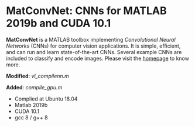 # MatConvNet: CNNs for MATLAB 2019b and CUDA 10.1

**MatConvNet** is a MATLAB toolbox implementing *Convolutional Neural
Networks* (CNNs) for computer vision applications. It is simple,
efficient, and can run and learn state-of-the-art CNNs. Several
example CNNs are included to classify and encode images. Please visit
the [homepage](http://www.vlfeat.org/matconvnet) to know more.

**Modified**: *vl_compilenn.m*

**Added**: *compile_gpu.m*

 - Complied at Ubuntu 18.04
 - Matlab 2019b
 - CUDA 10.1
 - gcc 8 / g++ 8
